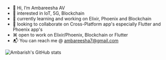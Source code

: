 - 👋 Hi, I’m Ambareesha AV
- 👀 interested in IoT, 5G, Blockchain
- 🌱 currently learning and working on Elixir, Phoenix and Blockchain 
- 💞️ looking to collaborate on Cross-Platform app's especially Flutter and Phoenix app's 
- ⌘ open to work on Elixir/Phoenix, Blockchain or Flutter
- 📬 You can reach me @ ambareesha7@gmail.com

<!-- [![GitHub Streak](https://github-readme-streak-stats.herokuapp.com?user=ambareesha7&theme=dracula&hide_border=true)](https://git.io/streak-stats) -->

![Ambarish's GitHub stats](https://github-readme-stats.vercel.app/api?username=ambareesha7)


<!---
ambareesha7/ambareesha7 is a ✨ special ✨ repository because its `README.md` (this file) appears on your GitHub profile.
You can click the Preview link to take a look at your changes.
--->
